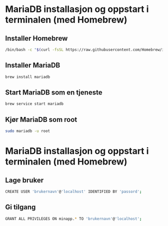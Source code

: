 # MariaDB installasjon og oppstart i terminalen (med Homebrew)

## Installer Homebrew
```bash
/bin/bash -c "$(curl -fsSL https://raw.githubusercontent.com/Homebrew/install/HEAD/install.sh)"
```

## Installer MariaDB
```bash
brew install mariadb
```

## Start MariaDB som en tjeneste
```bash
brew service start mariadb
```

## Kjør MariaDB som root
```bash
sudo mariadb -u root
```

# MariaDB installasjon og oppstart i terminalen (med Homebrew)
## Lage bruker
```bash
CREATE USER 'brukernavn'@'localhost' IDENTIFIED BY 'passord';
```

## Gi tilgang
```bash
GRANT ALL PRIVILEGES ON minapp.* TO 'brukernavn'@'localhost';
```
